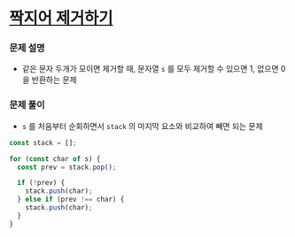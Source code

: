 # [짝지어 제거하기](https://school.programmers.co.kr/learn/courses/30/lessons/12973)

### 문제 설명

- 같은 문자 두개가 모이면 제거할 때, 문자열 `s` 를 모두 제거할 수 있으면 1, 없으면 0을 반환하는 문제

### 문제 풀이

- `s` 를 처음부터 순회하면서 `stack` 의 마지막 요소와 비교하여 빼면 되는 문제

```js
const stack = [];

for (const char of s) {
  const prev = stack.pop();

  if (!prev) {
    stack.push(char);
  } else if (prev !== char) {
    stack.push(char);
  }
}
```
